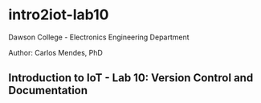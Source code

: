 # intro2iot-lab10

Dawson College - Electronics Engineering Department

Author: Carlos Mendes, PhD

## Introduction to IoT - Lab 10: Version Control and Documentation
